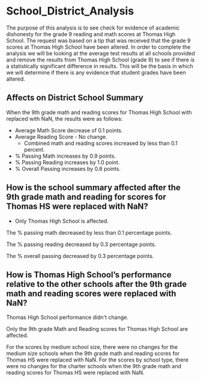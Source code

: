 # School_District_Analysis

The purpose of this analysis is to see check for evidence of academic dishonesty for the grade 9 reading and math scores at Thomas High School.  The request was based on a tip that was received that the grade 9 scores at Thomas High School have been altered.  In order to complete the analysis we will be looking at the average test results at all schools provided and remove the results from Thomas High School (grade 9) to see if there is a statistically significant difference in results.  This will be the basis in which we will determine if there is any evidence that student grades have been altered.


## Affects on District School Summary

When the 9th grade math and reading scores for Thomas High School with replaced with NaN, the results were as follows:
  - Average Math Score decrease of 0.1 points. 
  - Average Reading Score - No change. 
      - Combined math and reading scores increased by less than 0.1 percent.
  - % Passing Math increases by 0.9 points. 
  - % Passing Reading increases by 1.0 point. 
  - % Overall Passing increases by 0.8 points. 

## How is the school summary affected after the 9th grade math and reading for scores for Thomas HS were replaced with NaN? 
  - Only Thomas High School is affected.  

 

The % passing math decreased by less than 0.1 percentage points. 

The % passing reading decreased by 0.3 percentage points. 

The % overall passing decreased by 0.3 percentage points. 

## How is Thomas High School’s performance relative to the other schools after the 9th grade math and reading scores were replaced with NaN? 

Thomas High School performance didn't change. 

Only the 9th grade Math and Reading scores for Thomas High School are affected. 

For the scores by medium school size, there were no changes for the medium size schools when the 9th grade math and reading scores for Thomas HS were replaced with NaN. 
For the scores by school type, there were no changes for the charter schools when the 9th grade math and reading scores for Thomas HS were replaced with NaN. 
